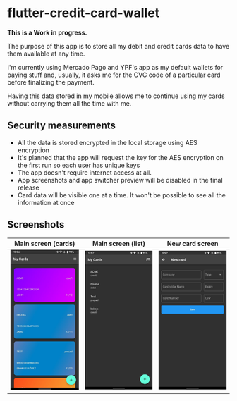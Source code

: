 # flutter-credit-card-wallet

**This is a Work in progress.**

The purpose of this app is to store all my debit and credit cards data to have them available at any time.

I'm currently using Mercado Pago and YPF's app as my default wallets for paying stuff and, usually, it asks me for the CVC code of a particular card before finalizing the payment.

Having this data stored in my mobile allows me to continue using my cards without carrying them all the time with me.

## Security measurements
- All the data is stored encrypted in the local storage using AES encryption
- It's planned that the app will request the key for the AES encryption on the first run so each user has unique keys
- The app doesn't require internet access at all.
- App screenshots and app switcher preview will be disabled in the final release
- Card data will be visible one at a time. It won't be possible to see all the information at once

## Screenshots

Main screen (cards) | Main screen (list) | New card screen
--- | --- | ---
<img src="extras/screenshot_01.jpeg" width="300"/> | <img src="extras/screenshot_02.jpeg" width="300"/> | <img src="extras/screenshot_03.jpeg" width="300"/>

